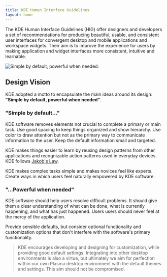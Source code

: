```yaml
---
title: KDE Human Interface Guidelines
layout: home
---
```


The KDE Human Interface Guidelines (HIG) offer designers and developers
a set of recommendations for producing beautiful, usable, and consistent
user interfaces for convergent desktop and mobile applications and
workspace widgets. Their aim is to improve the experience for users by
making application and widget interfaces more consistent, intuitive and learnable.

![Simple by default, powerful when needed.](/hig/HIGDesignVisionFullBleed.png)

## Design Vision

KDE adopted a motto to encapsulate the main ideas around its design: **"Simple by default, powerful when needed"**.

### "Simple by default..."

KDE software removes elements not crucial to complete a primary or main task. Use good spacing to keep things organized and show hierarchy. Use color to draw attention but not as the primary way to communicate information to the user. Keep the default information small and targeted.

KDE makes things easier to learn by reusing design patterns from other applications and recognizable action patterns used in everyday devices. KDE follows [Jakob's Law](https://lawsofux.com/jakobs-law.html).

KDE makes complex tasks simple and makes novices feel like experts. Create ways in which users feel naturally empowered by KDE software.
<br>

### "...Powerful when needed"

KDE software should help users resolve difficult problems. It should give them a clear understanding of what can be done, what is currently happening, and what has just happened. Users users should never feel at the mercy of the application.

Provide sensible defaults, but consider optional functionality and customization options that don't interfere with the software's primary functionality.

> KDE encourages developing and designing for customization, while providing good default settings. Integrating into other desktop environments is also a virtue, but ultimately we aim for perfection within our own Plasma desktop environment with the default themes and settings. This aim should not be compromised.
